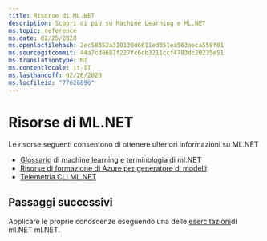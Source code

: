 ```yaml
---
title: Risorse di ML.NET
description: Scopri di più su Machine Learning e ML.NET
ms.topic: reference
ms.date: 02/25/2020
ms.openlocfilehash: 2ec58352a310130d6611ed351ea563aeca558f01
ms.sourcegitcommit: 44a7cd8687f227fc6db3211ccf4783dc20235e51
ms.translationtype: MT
ms.contentlocale: it-IT
ms.lasthandoff: 02/26/2020
ms.locfileid: "77628696"
---
```

# <a name="mlnet-resources"></a>Risorse di ML.NET

Le risorse seguenti consentono di ottenere ulteriori informazioni su ML.NET

- [Glossario](glossary.md) di machine learning e terminologia di ml.NET
- [Risorse di formazione di Azure per generatore di modelli](azure-training-concepts-model-builder.md)
- [Telemetria CLI ML.NET](ml-net-cli-telemetry.md)

## <a name="next-steps"></a>Passaggi successivi

Applicare le proprie conoscenze eseguendo una delle [esercitazioni](../tutorials/index.md)di ml.NET ml.NET.
